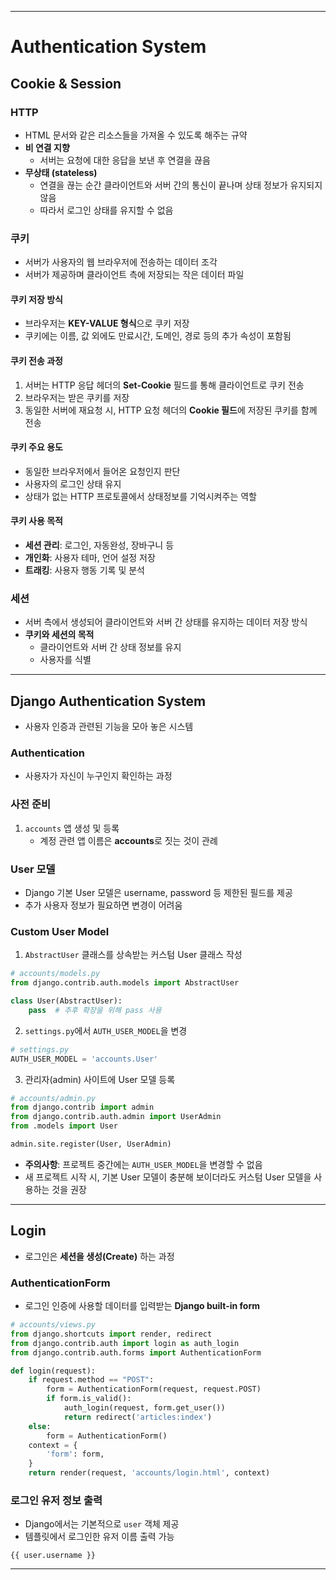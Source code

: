***

# Authentication System

## Cookie & Session

### HTTP
- HTML 문서와 같은 리소스들을 가져올 수 있도록 해주는 규약  
- **비 연결 지향**
  - 서버는 요청에 대한 응답을 보낸 후 연결을 끊음  
- **무상태 (stateless)**
  - 연결을 끊는 순간 클라이언트와 서버 간의 통신이 끝나며 상태 정보가 유지되지 않음  
  - 따라서 로그인 상태를 유지할 수 없음  

### 쿠키
- 서버가 사용자의 웹 브라우저에 전송하는 데이터 조각  
- 서버가 제공하며 클라이언트 측에 저장되는 작은 데이터 파일  

#### 쿠키 저장 방식
- 브라우저는 **KEY-VALUE 형식**으로 쿠키 저장  
- 쿠키에는 이름, 값 외에도 만료시간, 도메인, 경로 등의 추가 속성이 포함됨  

#### 쿠키 전송 과정
1. 서버는 HTTP 응답 헤더의 **Set-Cookie** 필드를 통해 클라이언트로 쿠키 전송  
2. 브라우저는 받은 쿠키를 저장  
3. 동일한 서버에 재요청 시, HTTP 요청 헤더의 **Cookie 필드**에 저장된 쿠키를 함께 전송  

#### 쿠키 주요 용도
- 동일한 브라우저에서 들어온 요청인지 판단  
- 사용자의 로그인 상태 유지  
- 상태가 없는 HTTP 프로토콜에서 상태정보를 기억시켜주는 역할  

#### 쿠키 사용 목적
- **세션 관리**: 로그인, 자동완성, 장바구니 등  
- **개인화**: 사용자 테마, 언어 설정 저장  
- **트래킹**: 사용자 행동 기록 및 분석  

### 세션
- 서버 측에서 생성되어 클라이언트와 서버 간 상태를 유지하는 데이터 저장 방식  
- **쿠키와 세션의 목적**
  - 클라이언트와 서버 간 상태 정보를 유지  
  - 사용자를 식별  

***

## Django Authentication System
- 사용자 인증과 관련된 기능을 모아 놓은 시스템  

### Authentication
- 사용자가 자신이 누구인지 확인하는 과정  

### 사전 준비
1. `accounts` 앱 생성 및 등록  
   - 계정 관련 앱 이름은 **accounts**로 짓는 것이 관례  

### User 모델
- Django 기본 User 모델은 username, password 등 제한된 필드를 제공  
- 추가 사용자 정보가 필요하면 변경이 어려움  

### Custom User Model
1. `AbstractUser` 클래스를 상속받는 커스텀 User 클래스 작성  

```python
# accounts/models.py
from django.contrib.auth.models import AbstractUser

class User(AbstractUser):
    pass  # 추후 확장을 위해 pass 사용
```

2. `settings.py`에서 `AUTH_USER_MODEL`을 변경  

```python
# settings.py
AUTH_USER_MODEL = 'accounts.User'
```

3. 관리자(admin) 사이트에 User 모델 등록  

```python
# accounts/admin.py
from django.contrib import admin
from django.contrib.auth.admin import UserAdmin
from .models import User

admin.site.register(User, UserAdmin)
```

- **주의사항**: 프로젝트 중간에는 `AUTH_USER_MODEL`을 변경할 수 없음  
- 새 프로젝트 시작 시, 기본 User 모델이 충분해 보이더라도 커스텀 User 모델을 사용하는 것을 권장  

***

## Login

- 로그인은 **세션을 생성(Create)** 하는 과정  

### AuthenticationForm
- 로그인 인증에 사용할 데이터를 입력받는 **Django built-in form**  

```python
# accounts/views.py
from django.shortcuts import render, redirect
from django.contrib.auth import login as auth_login
from django.contrib.auth.forms import AuthenticationForm

def login(request):
    if request.method == "POST":
        form = AuthenticationForm(request, request.POST)
        if form.is_valid():
            auth_login(request, form.get_user())
            return redirect('articles:index')
    else:
        form = AuthenticationForm()
    context = {
        'form': form,
    }
    return render(request, 'accounts/login.html', context)
```

### 로그인 유저 정보 출력
- Django에서는 기본적으로 `user` 객체 제공  
- 템플릿에서 로그인한 유저 이름 출력 가능  

```django
{{ user.username }}
```

***
